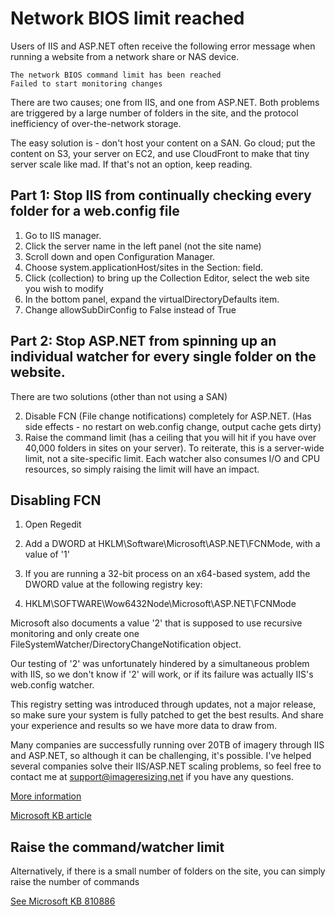 # Network BIOS limit reached

Users of IIS and ASP.NET often receive the following error message when running a website from a network share or NAS device.

	The network BIOS command limit has been reached
	Failed to start monitoring changes


There are two causes; one from IIS, and one from ASP.NET. Both problems are triggered by a large number of folders in the site, and the protocol inefficiency of over-the-network storage.

The easy solution is - don't host your content on a SAN. Go cloud; put the content on S3, your server on EC2, and use CloudFront to make that tiny server scale like mad. If that's not an option, keep reading.

## Part 1: Stop IIS from continually checking every folder for a web.config file

1. Go to IIS manager. 
2. Click the server name in the left panel (not the site name)
3. Scroll down and open Configuration Manager. 
4. Choose system.applicationHost/sites in the Section: field.
5. Click (collection) to bring up the Collection Editor, select the web site you wish to modify
6. In the bottom panel, expand the virtualDirectoryDefaults item. 
7. Change allowSubDirConfig to False instead of True

## Part 2: Stop ASP.NET from spinning up an individual watcher for every single folder on the website.

There are two solutions (other than not using a SAN)

2. Disable FCN (File change notifications) completely for ASP.NET. (Has side effects - no restart on web.config change, output cache gets dirty)
3. Raise the command limit (has a ceiling that you will hit if you have over 40,000 folders in sites on your server). To reiterate, this is a server-wide limit, not a site-specific limit. Each watcher also consumes I/O and CPU resources, so simply raising the limit will have an impact.


## Disabling FCN

1. Open Regedit

2. Add a DWORD at HKLM\Software\Microsoft\ASP.NET\FCNMode, with a value of '1'

3. If you are running a 32-bit process on an x64-based system, add the DWORD value at the following registry key:

4. HKLM\SOFTWARE\Wow6432Node\Microsoft\ASP.NET\FCNMode

Microsoft also documents a value '2' that is supposed to use recursive monitoring and only create one FileSystemWatcher/DirectoryChangeNotification object. 

Our testing of '2' was unfortunately hindered by a simultaneous problem with IIS, so we don't know if '2' will work, or if its failure was actually IIS's web.config watcher.

This registry setting was introduced through updates, not a major release, so make sure your system is fully patched to get the best results. And share your experience and results so we have more data to draw from. 

Many companies are successfully running over 20TB of imagery through IIS and ASP.NET, so although it can be challenging, it's possible. I've helped several companies solve their IIS/ASP.NET scaling problems, so feel free to contact me at support@imageresizing.net if you have any questions.

[More information](http://blogs.iis.net/hosterposter/archive/2006/10/30/Hosting-IIS-with-UNC-content-_2D00_-Network-BIOS-commands-and-other-errors.aspx)

[Microsoft KB article](http://support.microsoft.com/?id=911272)

## Raise the command/watcher limit

Alternatively, if there is a small number of folders on the site, you can simply raise the number of commands

[See Microsoft KB 810886](http://support.microsoft.com/kb/810886)

